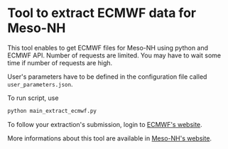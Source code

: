 # Tool to extract ECMWF data for Meso-NH

This tool enables to get ECMWF files for Meso-NH using python and ECMWF API.
Number of requests are limited. You may have to wait some time if number of requests are high.

User's parameters have to be defined in the configuration file called `user_parameters.json`.

To run script, use 
```bash
python main_extract_ecmwf.py
```

To follow your extraction's submission, login to [ECMWF's website](https://apps.ecmwf.int/webmars/joblist/).

More informations about this tool are available in [Meso-NH's website](http://mesonh.aero.obs-mip.fr/mesonh56/MesonhTEAMFAQ/ECMWF/ExtracEcmwf).

